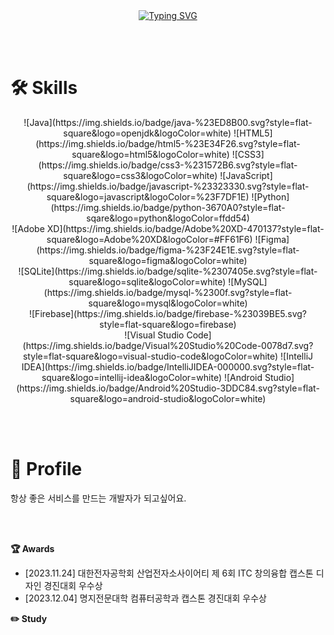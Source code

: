 <br>
<br>

<p align="center">
  <a href="https://git.io/typing-svg">
    <img src="https://readme-typing-svg.demolab.com?font=Roboto+Mono&pause=1000&color=000000&center=true&vCenter=true&random=false&width=435&lines=Hi%2C+I'm+yujin%09%F0%9F%92%96+" alt="Typing SVG" />
  </a>
</p>

<br>
<br>

# 🛠 Skills
<p align="center">
![Java](https://img.shields.io/badge/java-%23ED8B00.svg?style=flat-square&logo=openjdk&logoColor=white)
![HTML5](https://img.shields.io/badge/html5-%23E34F26.svg?style=flat-square&logo=html5&logoColor=white)
![CSS3](https://img.shields.io/badge/css3-%231572B6.svg?style=flat-square&logo=css3&logoColor=white)
![JavaScript](https://img.shields.io/badge/javascript-%23323330.svg?style=flat-square&logo=javascript&logoColor=%23F7DF1E)
![Python](https://img.shields.io/badge/python-3670A0?style=flat-sqare&logo=python&logoColor=ffdd54)
<br>
![Adobe XD](https://img.shields.io/badge/Adobe%20XD-470137?style=flat-square&logo=Adobe%20XD&logoColor=#FF61F6)
![Figma](https://img.shields.io/badge/figma-%23F24E1E.svg?style=flat-square&logo=figma&logoColor=white)
<br>
![SQLite](https://img.shields.io/badge/sqlite-%2307405e.svg?style=flat-square&logo=sqlite&logoColor=white)
![MySQL](https://img.shields.io/badge/mysql-%2300f.svg?style=flat-square&logo=mysql&logoColor=white)
<br>
![Firebase](https://img.shields.io/badge/firebase-%23039BE5.svg?style=flat-square&logo=firebase)
<br>
![Visual Studio Code](https://img.shields.io/badge/Visual%20Studio%20Code-0078d7.svg?style=flat-square&logo=visual-studio-code&logoColor=white)
![IntelliJ IDEA](https://img.shields.io/badge/IntelliJIDEA-000000.svg?style=flat-square&logo=intellij-idea&logoColor=white)
![Android Studio](https://img.shields.io/badge/Android%20Studio-3DDC84.svg?style=flat-square&logo=android-studio&logoColor=white)
</p>

<br>
<br>

# 🔎 Profile

항상 좋은 서비스를 만드는 개발자가 되고싶어요.

<br>
<br>

**🏆 Awards**

- [2023.11.24] 대한전자공학회 산업전자소사이어티 제 6회 ITC 창의융합 캡스톤 디자인 경진대회 우수상
- [2023.12.04] 명지전문대학 컴퓨터공학과 캡스톤 경진대회 우수상

**✏️ Study**



